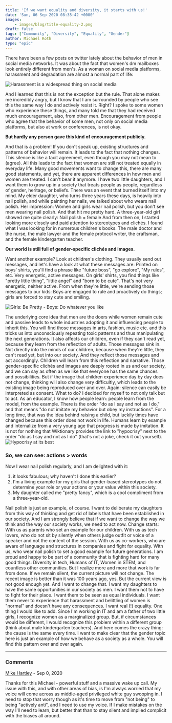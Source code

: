```yaml
---
title: 'If we want equality and diversity, it starts with us!'
date: 'Sun, 06 Sep 2020 08:35:42 +0000'
images:
    - images/blog/title-equality-2.png
draft: false
tags: ["Community", "Diversity", "Equality", "Gender"]
author: Michael Roth
type: "epic"
---
```


There have been a few posts on twitter lately about the behavior of men in social media networks. It was about the fact that women's dm mailboxes look entirely different from men's. As a woman on social media platforms, harassment and degradation are almost a normal part of life:

![Harassment is a widespread thing on social media](https://gezeitenbrand.de/wp-content/uploads/090620_0831_Ifwewantequ1.png)

And I learned that this is not the exception but the rule. That alone makes me incredibly angry, but I know that I am surrounded by people who see this the same way I do and actively resist it.  Right?  I spoke to some women who experience these things, and many told me that they had received much encouragement, also, from other men. Encouragement from people who agree that the behavior of some men, not only on social media platforms, but also at work or conferences, is not okay.

**But hardly any person gave this kind of encouragement publicly.**

And that is a problem! If you don't speak up, existing structures and patterns of behavior will remain. It leads to the fact that nothing changes. This silence is like a tacit agreement, even though you may not mean to (agree). All this leads to the fact that women are still not treated equally in everyday life. Many good movements want to change this, there are many good statements, and yet, there are apparent differences in how men and women are treated. I can't bear it anymore. I have two little daughters, and I want them to grow up in a society that treats people as people, regardless of gender, heritage, or beliefs. There was an event that burned itself into my mind. My elder daughter, who turns three years these days, is heavily into nail polish, and while painting her nails, we talked about who wears nail polish. Her impression: Women and girls wear nail polish, but you don't see men wearing nail polish. And that hit me pretty hard. A three-year-old girl showed me quite clearly: Nail polish = female And from then on, I started looking more closely and paid attention to stereotypes and clichés. I found what I was looking for in numerous children's books. The male doctor and the nurse, the male lawyer and the female protocol writer, the craftsman, and the female kindergarten teacher.

**Our world is still full of gender-specific clichés and images.**

Want another example? Look at children's clothing. They usually send out messages, and let's have a look at what these messages are: Printed on boys' shirts, you'll find a phrase like "future boss", "go explore", "My rules", etc. Very energetic, active messages. On girls' shirts, you find things like "pretty little thing", "little angel" and "born to be cute". That's not very energetic, neither active. From when they're little, we're sending those messages to our kids: Boys are engaged to rule and proactively do things; girls are forced to stay cute and smiling.

![Girls: Be Pretty - Boys: Do whatever you like](https://gezeitenbrand.de/wp-content/uploads/090620_0831_Ifwewantequ2.png)

The underlying core idea that men are the doers while women remain cute and passive leads to whole industries adopting it and influencing people to inherit this. You will find those messages in arts, fashion, music etc. and this tricks us into unconsciously repeating toxic patterns and thus manipulating the next generations. It also affects our children, even if they can't read yet, because they learn from the reflection of adults.  Those messages sink in. Not directly into the minds of our children, because when they're little, they can't read yet, but into our society. And they reflect those messages and act accordingly. Children will learn from this reflection and narrative.  Those gender-specific clichés and images are deeply rooted in us and our society, and we can say as often as we like that everyone has the same chances and possibilities. But if the image that children experience day by day does not change, thinking will also change very difficultly, which leads to the existing image being reproduced over and over. Again: silence can easily be interpreted as consent.  What to do?  I decided for myself to not only talk but to act. As an educator, I know how people learn: people learn from the model, from the example. There is the order "do as I say and not as I do," and that means "do not imitate my behavior but obey my instructions". For a long time, that was the idea behind raising a child, but luckily times have changed because this order does not work in life. Humans learn by example and internalize from a very young age that progress is made by imitation. It is not for nothing that Wiktionary provides the link to "hypocrisy" next to the order "do as I say and not as I do" (that's not a joke, check it out yourself).  ![Hypocrisy at its best](https://gezeitenbrand.de/wp-content/uploads/090620_0831_Ifwewantequ3.png)

### So, we can see: actions > words

Now I wear nail polish regularly, and I am delighted with it:

1. it looks fabulous; why haven't I done this earlier?
2. I'm a living example for my girls that gender-based stereotypes do not determine your role or your actions or your value within this society. 
3. My daughter called me "pretty fancy", which is a cool compliment from a three-year-old.

Nail polish is just an example, of course. I want to deliberate my daughters from this way of thinking and get rid of labels that have been established in our society. And I am strongly believe that if we want to change the way we think and the way our society works, we need to act now. Change starts: With us as parents who set an example for our children. With us as tech lovers, who do not sit by silently when others judge outfit or voice of a speaker and not the content of the session. With us as co-workers, who are aware of language and structures in companies and fight for equality. With us, who wear nail polish to set a good example for future generations. I am proud and happy to be part of a community that is fighting hard for many good things: Diversity in tech, Humans of IT, Women in STEM, and countless other communities. But I realize more and more that work is far from done. If we remain silent, the current picture will not change. The recent image is better than it was 100 years ago, yes. But the current view is not good enough yet. And I want to change that. I want my daughters to have the same opportunities in our society as men. I want them not to have to fight for their place. I want them to be seen as equal individuals. I want them never to experience that harassment and belittling of women is "normal" and doesn't have any consequences. I want real (!) equality. One thing I would like to add. Since I'm working in IT and am a father of two little girls, I recognize women as a marginalized group. But, if circumstances would be different, I would recognize this problem within a different group (think about male kindergarten teachers). And here comes the crazy thing: the cause is the same every time. I want to make clear that the gender topic here is just an example of how we behave as a society as a whole. You will find this pattern over and over again.

---

### Comments

[Mike Hartley](https://hartofthemidlands.co.uk "Mike@hartofthemidlands.co.uk") - <time datetime="2020-09-06 12:27:02">Sep 0, 2020</time>

Thanks for this Michael - powerful stuff and a massive wake up call. My issue with this, and with other areas of bias, is I'm always worried that my voice will come across as middle-aged privileged white guy swooping in. I need to stop that worry though as it's time to move from "not being" to being "actively anti", and I need to use my voice. If I make mistakes on the way I'll need to learn, but better that than to stay silent and implied complicit with the biases all around.
